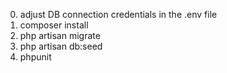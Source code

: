 0. adjust DB connection credentials in the .env file
1. composer install
2. php artisan migrate
3. php artisan db:seed
4. phpunit


